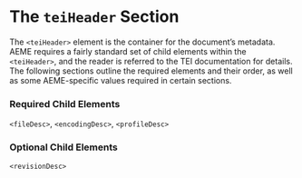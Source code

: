 # The `teiHeader` Section

The `<teiHeader>` element is the container for the document’s metadata. AEME requires a fairly standard set of child elements within the `<teiHeader>`, and the reader is referred to the TEI documentation for details. The following sections outline the required elements and their order, as well as some AEME-specific values required in certain sections.

### Required Child Elements
`<fileDesc>`, `<encodingDesc>`, `<profileDesc>`

### Optional Child Elements
`<revisionDesc>`
